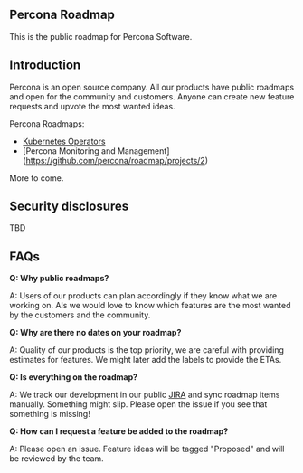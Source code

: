 ## Percona Roadmap
This is the public roadmap for Percona Software.

## Introduction
Percona is an open source company. All our products have public roadmaps and open for the community and customers. Anyone can create new feature requests and upvote the most wanted ideas.

Percona Roadmaps:
* [Kubernetes Operators](https://github.com/percona/roadmap/projects/1)
* [Percona Monitoring and Management] (https://github.com/percona/roadmap/projects/2)

More to come.

## Security disclosures
TBD


## FAQs
**Q: Why public roadmaps?**

A: Users of our products can plan accordingly if they know what we are working on. Als we would love to know which features are the most wanted by the customers and the community.

**Q: Why are there no dates on your roadmap?**

A: Quality of our products is the top priority, we are careful with providing estimates for features. We might later add the labels to provide the ETAs.

**Q: Is everything on the roadmap?**

A: We track our development in our public [JIRA](https://jira.percona.com) and sync roadmap items manually. Something might slip. Please open the issue if you see that something is missing!

**Q: How can I request a feature be added to the roadmap?**

A: Please open an issue. Feature ideas will be tagged "Proposed" and will be reviewed by the team.
